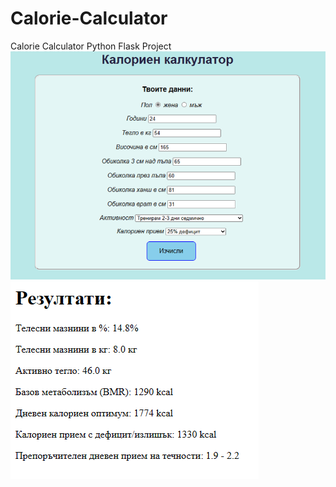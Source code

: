 # Calorie-Calculator
Calorie Calculator Python Flask Project 
<img src="https://raw.githubusercontent.com/mihaelashemshirova/Calorie-Calculator/main/calorie-calculator-test.png"/>
<img src="https://raw.githubusercontent.com/mihaelashemshirova/Calorie-Calculator/main/calorie-calculator-result.png"/>
